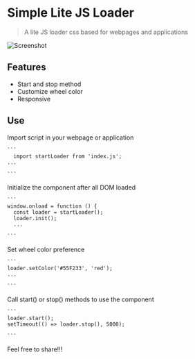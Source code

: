 # Simple Lite JS Loader
> A lite JS loader css based for webpages and applications

![Screenshot](https://i.imgur.com/Lp4CklM.png)

## Features
  - Start and stop method
  - Customize wheel color
  - Responsive

## Use
  Import script in your webpage or application

    ```
      import startLoader from 'index.js';
    ...

    ```

  Initialize the component after all DOM loaded
  
    ```
    window.onload = function () {
      const loader = startLoader();
      loader.init();
      ...

    ```

  Set wheel color preference

    ```
    loader.setColor('#55F233', 'red');
    ...

    ```

  Call start() or stop() methods to use the component

    ```
    loader.start();
    setTimeout(() => loader.stop(), 5000);

    ```

Feel free to share!!!
